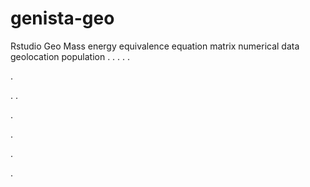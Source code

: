 # genista-geo
Rstudio Geo Mass energy equivalence equation matrix numerical data geolocation population
.
.
.
.
.




.






















.
.


























.











.








.




.

